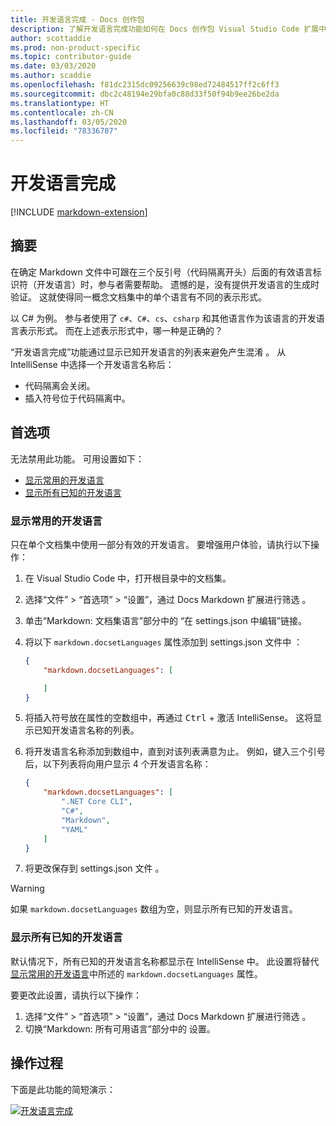 ```yaml
---
title: 开发语言完成 - Docs 创作包
description: 了解开发语言完成功能如何在 Docs 创作包 Visual Studio Code 扩展中为参与者提供帮助。
author: scottaddie
ms.prod: non-product-specific
ms.topic: contributor-guide
ms.date: 03/03/2020
ms.author: scaddie
ms.openlocfilehash: f81dc2315dc09256639c98ed72484517ff2c6ff3
ms.sourcegitcommit: dbc2c48194e29bfa0c88d33f50f94b9ee26be2da
ms.translationtype: HT
ms.contentlocale: zh-CN
ms.lasthandoff: 03/05/2020
ms.locfileid: "78336787"
---
```

# <a name="dev-lang-completion"></a>开发语言完成

[!INCLUDE [markdown-extension](includes/markdown-extension.md)]

## <a name="summary"></a>摘要

在确定 Markdown 文件中可跟在三个反引号（代码隔离开头）后面的有效语言标识符（开发语言）时，参与者需要帮助。 遗憾的是，没有提供开发语言的生成时验证。 这就使得同一概念文档集中的单个语言有不同的表示形式。

以 C# 为例。 参与者使用了 `c#`、`C#`、`cs`、`csharp` 和其他语言作为该语言的开发语言表示形式。 而在上述表示形式中，哪一种是正确的？

“开发语言完成”功能通过显示已知开发语言的列表来避免产生混淆  。 从 IntelliSense 中选择一个开发语言名称后：

* 代码隔离会关闭。
* 插入符号位于代码隔离中。

## <a name="preferences"></a>首选项

无法禁用此功能。 可用设置如下：

* [显示常用的开发语言](#display-commonly-used-dev-langs)
* [显示所有已知的开发语言](#display-all-known-dev-langs)

### <a name="display-commonly-used-dev-langs"></a>显示常用的开发语言

只在单个文档集中使用一部分有效的开发语言。 要增强用户体验，请执行以下操作：

1. 在 Visual Studio Code 中，打开根目录中的文档集。
1. 选择“文件” > “首选项” > “设置”，通过 Docs Markdown 扩展进行筛选     。
1. 单击“Markdown: 文档集语言”部分中的   “在 settings.json 中编辑”链接。
1. 将以下 `markdown.docsetLanguages` 属性添加到 settings.json 文件中  ：

    ```json
    {
        "markdown.docsetLanguages": [

        ]
    }
    ```

1. 将插入符号放在属性的空数组中，再通过 <kbd>Ctrl</kbd> + <kbd></kbd> 激活 IntelliSense。 这将显示已知开发语言名称的列表。
1. 将开发语言名称添加到数组中，直到对该列表满意为止。 例如，键入三个引号后，以下列表将向用户显示 4 个开发语言名称：

    ```json
    {
        "markdown.docsetLanguages": [
            ".NET Core CLI",
            "C#",
            "Markdown",
            "YAML"
        ]
    }
    ```

1. 将更改保存到 settings.json 文件  。

> [!WARNING]
> 如果 `markdown.docsetLanguages` 数组为空，则显示所有已知的开发语言。

### <a name="display-all-known-dev-langs"></a>显示所有已知的开发语言

默认情况下，所有已知的开发语言名称都显示在 IntelliSense 中。 此设置将替代[显示常用的开发语言](#display-commonly-used-dev-langs)中所述的 `markdown.docsetLanguages` 属性。

要更改此设置，请执行以下操作：

1. 选择“文件” > “首选项” > “设置”，通过 Docs Markdown 扩展进行筛选     。
1. 切换“Markdown: 所有可用语言”部分中的  设置。

## <a name="in-action"></a>操作过程

下面是此功能的简短演示：

[![开发语言完成](media/dev-lang-completion.gif)](media/dev-lang-completion.gif#lightbox)
